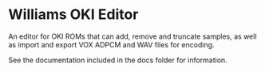 # Williams OKI Editor
An editor for OKI ROMs that can add, remove and truncate samples, as well as import and export VOX ADPCM and WAV files for encoding.

See the documentation included in the docs folder for information.

